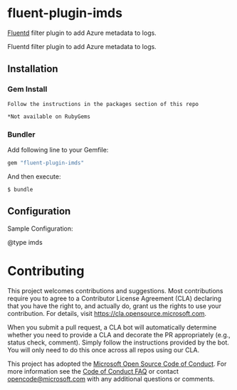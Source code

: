 # fluent-plugin-imds

[Fluentd](https://fluentd.org/) filter plugin to add Azure metadata to logs.

Fluentd filter plugin to add Azure metadata to logs.

## Installation


### Gem Install

```
Follow the instructions in the packages section of this repo

*Not available on RubyGems
```

### Bundler

Add following line to your Gemfile:

```ruby
gem "fluent-plugin-imds"
```

And then execute:

```
$ bundle
```

## Configuration

Sample Configuration:

<filter tag>
  @type imds
</filter>

# Contributing

This project welcomes contributions and suggestions.  Most contributions require you to agree to a
Contributor License Agreement (CLA) declaring that you have the right to, and actually do, grant us
the rights to use your contribution. For details, visit https://cla.opensource.microsoft.com.

When you submit a pull request, a CLA bot will automatically determine whether you need to provide
a CLA and decorate the PR appropriately (e.g., status check, comment). Simply follow the instructions
provided by the bot. You will only need to do this once across all repos using our CLA.

This project has adopted the [Microsoft Open Source Code of Conduct](https://opensource.microsoft.com/codeofconduct/).
For more information see the [Code of Conduct FAQ](https://opensource.microsoft.com/codeofconduct/faq/) or
contact [opencode@microsoft.com](mailto:opencode@microsoft.com) with any additional questions or comments.
